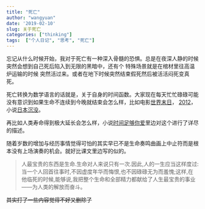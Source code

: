 ```yaml
---
title: "死亡"
author: "wangyuan"
date: '2019-02-10'
slug: 关于死亡
categories: ["thinking"]
tags:  ["个人日记", "思考", "死亡"]
---
```

忘记从什么时候开始，我对于死亡有一种深入骨髓的恐惧。总是在夜深人静的时候突然会想到自己死后陷入到无限的黑暗中，还有个 特殊场景就是在棺材里往高温炉运输的时候 突然活过来。或者在地下时候突然结束假死然后被活活闷死变真死。

死亡转换为数学语言的话就是，关于自身的时间函数。大家现在每天忙忙碌碌可能没有意识到如果生命不连续到今晚就结束会怎么样，比如电影[世界末日](https://movie.douban.com/subject/1292769/)，  [2012](https://movie.douban.com/subject/3005875/)，小说[日本沉没](https://book.douban.com/subject/1469242/)。

再比如人类寿命得到极大延长会怎么样，小说[时间足够你爱](https://book.douban.com/subject/2972992/)里边对这个进行了详尽的描述。

随着岁数的增加与经历事情觉得可怕的其实早已不是生命奏鸣曲画上中止符而是根本没有上场演奏的机会。就好比课文里边写的似的。

> 人最宝贵的东西是生命.生命对人来说只有一次.因此,人的一生应当这样度过:当一个人回首往事时,不因虚度年华而悔恨,也不因碌碌无为而羞愧;这样,在他临死的时候,能够说,我把整个生命和全部精力都献给了人生最宝贵的事业——为人类的解放而奋斗。

~~其实打了一些内容觉得不好又删除了~~



